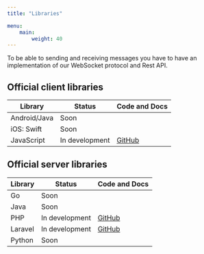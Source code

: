 ```yaml
---
title: "Libraries"

menu: 
    main:
        weight: 40
---
```

To be able to sending and receiving messages you have to have an implementation of our WebSocket protocol and Rest API.

## Official client libraries

| Library      | Status         | Code and Docs |
| ------------ | -------------- | ------------- |
| Android/Java | Soon           |               |
| iOS: Swift   | Soon           |               |
| JavaScript   | In development | [GitHub](https://github.com/broadcastt/broadcastt-js) |

## Official server libraries

| Library     | Status         | Code and Docs |
| ----------- | -------------- | ------------- |
| Go          | Soon           |               |
| Java        | Soon           |               |
| PHP         | In development | [GitHub](https://github.com/broadcastt/broadcastt-php-http) |
| Laravel     | In development | [GitHub](https://github.com/broadcastt/broadcastt-laravel-http) |
| Python      | Soon           |               |
